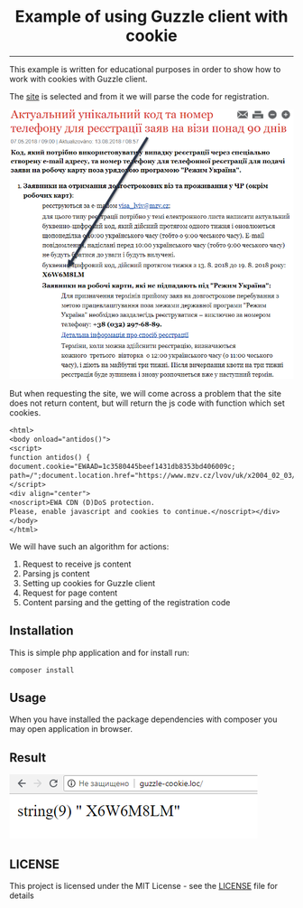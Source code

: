 <div align="center">
<h1>Example of using Guzzle client with cookie</h1>
</div>
<hr/>


This example is written for educational purposes in order to show how to work with cookies with Guzzle client.

The  [site](https://www.mzv.cz/lvov/uk/x2004_02_03/x2016_05_18/x2017_11_24_1.html) is selected and  from it we will parse the code for registration.

![picture alt](readme/code.png "Registration code")

But when requesting the site, we will come across a problem that the site does not return content, but will return the js code with function which set cookies. 
```
<html>
<body onload="antidos()">
<script>
function antidos() { document.cookie="EWAAD=1c3580445beef1431db8353bd406009c; 
path=/";document.location.href="https://www.mzv.cz/lvov/uk/x2004_02_03/x2016_05_18/x2017_11_24_1.html";}
</script>
<div align="center">
<noscript>EWA CDN (D)DoS protection. 
Please, enable javascript and cookies to continue.</noscript></div>
</body>
</html>
```

We will have such an algorithm for actions:
1. Request to receive js content
2. Parsing js content
3. Setting up cookies for Guzzle client
4. Request for page content
5. Content parsing and the getting of the registration code

## Installation

This is simple php application and for install run:

```
composer install
```

## Usage

When you have installed the package dependencies with composer you may open application in browser.

## Result

![picture alt](readme/result.png "Result")

## LICENSE

This project is licensed under the MIT License - see the [LICENSE](LICENSE) file for details
